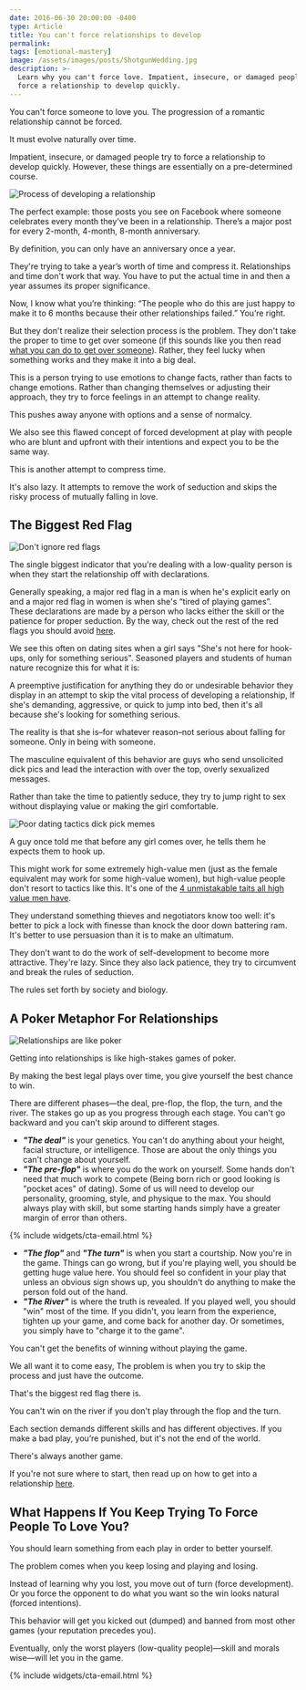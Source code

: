 ```yaml
---
date: 2016-06-30 20:00:00 -0400
type: Article
title: You can't force relationships to develop
permalink:
tags: [emotional-mastery]
image: /assets/images/posts/ShotgunWedding.jpg
description: >-
  Learn why you can't force love. Impatient, insecure, or damaged people try to
  force a relationship to develop quickly.
---
```

You can't force someone to love you. The progression of a romantic relationship cannot be forced.

It must evolve naturally over time.

Impatient, insecure, or damaged people try to force a relationship to develop quickly. However, these things are essentially on a pre-determined course.

![Process of developing a relationship](/assets/images/posts/courtship-process.jpg "There's a process to this.")

The perfect example: those posts you see on Facebook where someone celebrates every month they’ve been in a relationship. There’s a major post for every 2-month, 4-month, 8-month anniversary.

By definition, you can only have an anniversary once a year.

They're trying to take a year’s worth of time and compress it. Relationships and time don't work that way. You have to put the actual time in and then a year assumes its proper significance.

Now, I know what you’re thinking: “The people who do this are just happy to make it to 6 months because their other relationships failed.” You’re right.

But they don't realize their selection process is the problem. They don't take the proper to time to get over someone (if this sounds like you then read [what you can do to get over someone](/how-to-get-over-someone/)). Rather, they feel lucky when something works and they make it into a big deal.

This is a person trying to use emotions to change facts, rather than facts to change emotions. Rather than changing themselves or adjusting their approach, they try to force feelings in an attempt to change reality.

This pushes away anyone with options and a sense of normalcy.

We also see this flawed concept of forced development at play with people who are blunt and upfront with their intentions and expect you to be the same way.

This is another attempt to compress time.

It's also lazy. It attempts to remove the work of seduction and skips the risky process of mutually falling in love.

## The Biggest Red Flag

![Don't ignore red flags](/assets/images/posts/redflagtext.png "Don't ignore red flags")

The single biggest indicator that you're dealing with a low-quality person is when they start the relationship off with declarations.

Generally speaking, a major red flag in a man is when he's explicit early on and a major red flag in women is when she's “tired of playing games”. These declarations are made by a person who lacks either the skill or the patience for proper seduction. By the way, check out the rest of the red flags you should avoid [here](/red-flags-in-men/).

We see this often on dating sites when a girl says "She's not here for hook-ups, only for something serious". Seasoned players and students of human nature recognize this for what it is:

A preemptive justification for anything they do or undesirable behavior they display in an attempt to skip the vital process of developing a relationship, If she's demanding, aggressive, or quick to jump into bed, then it's all because she's looking for something serious.

The reality is that she is–for whatever reason–not serious about falling for someone. Only in being with someone.

The masculine equivalent of this behavior are guys who send unsolicited dick pics and lead the interaction with over the top, overly sexualized messages.

Rather than take the time to patiently seduce, they try to jump right to sex without displaying value or making the girl comfortable.

![Poor dating tactics dick pick memes](/assets/images/posts/dick-pic.jpg "Poor dating tactics dick pick memes")

A guy once told me that before any girl comes over, he tells them he expects them to hook up.

This might work for some extremely high-value men (just as the female equivalent may work for some high-value women), but high-value people don't resort to tactics like this. It's one of the [4 unmistakable taits all high value men have](/high-value-man/).

They understand something thieves and negotiators know too well: it's better to pick a lock with finesse than knock the door down battering ram. It's better to use persuasion than it is to make an ultimatum.

They don't want to do the work of self-development to become more attractive. They're lazy. Since they also lack patience, they try to circumvent and break the rules of seduction.

The rules set forth by society and biology.

## A Poker Metaphor For Relationships

![Relationships are like poker](/assets/images/posts/Poker.jpg "Relationships are like poker")

Getting into relationships is like high-stakes games of poker.

By making the best legal plays over time, you give yourself the best chance to win.

There are different phases—the deal, pre-flop, the flop, the turn, and the river. The stakes go up as you progress through each stage. You can't go backward and you can't skip around to different stages.

* ***"The deal"*** is your genetics. You can't do anything about your height, facial structure, or intelligence. Those are about the only things you can't change about yourself.
* ***"The pre-flop"*** is where you do the work on yourself. Some hands don't need that much work to compete (Being born rich or good looking is "pocket aces" of dating). Some of us will need to develop our personality, grooming, style, and physique to the max. You should always play with skill, but some starting hands simply have a greater margin of error than others.

{% include widgets/cta-email.html %}

* ***"The flop"*** and ***"The turn"*** is when you start a courtship. Now you're in the game. Things can go wrong, but if you're playing well, you should be getting huge value here. You should feel so confident in your play that unless an obvious sign shows up, you shouldn't do anything to make the person fold out of the hand.
* ***"The River"*** is where the truth is revealed. If you played well, you should "win" most of the time. If you didn't, you learn from the experience, tighten up your game, and come back for another day. Or sometimes, you simply have to "charge it to the game".

You can't get the benefits of winning without playing the game.

We all want it to come easy, The problem is when you try to skip the process and just have the outcome.

That's the biggest red flag there is.

You can't win on the river if you don't play through the flop and the turn.

Each section demands different skills and has different objectives. If you make a bad play, you’re punished, but it's not the end of the world.

There's always another game.

If you're not sure where to start, then read up on how to get into a relationship [here](/how-to-get-into-a-relationship/).

## What Happens If You Keep Trying To Force People To Love You?

You should learn something from each play in order to better yourself.

The problem comes when you keep losing and playing and losing.

Instead of learning why you lost, you move out of turn (force development). Or you force the opponent to do what you want so the win looks natural (forced intentions).

This behavior will get you kicked out (dumped) and banned from most other games (your reputation precedes you).

Eventually, only the worst players (low-quality people)—skill and morals wise—will let you in the game.

{% include widgets/cta-email.html %}
